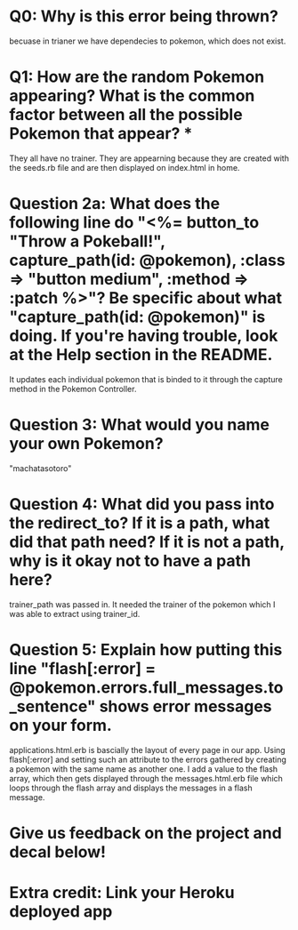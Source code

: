 # Q0: Why is this error being thrown?
becuase in trianer we have dependecies to pokemon, which does not exist.

# Q1: How are the random Pokemon appearing? What is the common factor between all the possible Pokemon that appear? *

They all have no trainer. They are appearning because they are created with the seeds.rb file and are then displayed on index.html in home. 
# Question 2a: What does the following line do "<%= button_to "Throw a Pokeball!", capture_path(id: @pokemon), :class => "button medium", :method => :patch %>"? Be specific about what "capture_path(id: @pokemon)" is doing. If you're having trouble, look at the Help section in the README.
It updates each individual pokemon that is binded to it through the capture method in the Pokemon Controller.
# Question 3: What would you name your own Pokemon?
"machatasotoro"
# Question 4: What did you pass into the redirect_to? If it is a path, what did that path need? If it is not a path, why is it okay not to have a path here?
trainer_path was passed in. It needed the trainer of the pokemon which I was able to extract using trainer_id. 
# Question 5: Explain how putting this line "flash[:error] = @pokemon.errors.full_messages.to_sentence" shows error messages on your form.
applications.html.erb is bascially the layout of every page in our app. 
Using flash[:error] and setting such an attribute to the errors gathered by creating a pokemon with the same name as another one.
I add a value to the flash array, which then gets displayed through the messages.html.erb file which loops through the flash array and displays the messages in a flash message.
# Give us feedback on the project and decal below!

# Extra credit: Link your Heroku deployed app
